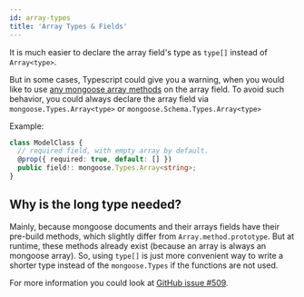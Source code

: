 ```yaml
---
id: array-types
title: 'Array Types & Fields'
---
```


It is much easier to declare the array field's type as `type[]` instead of `Array<type>`.

But in some cases, Typescript could give you a warning, when you would like to use [any mongoose array methods](https://mongoosejs.com/docs/api/array.html) on the array field.
To avoid such behavior, you could always declare the array field via `mongoose.Types.Array<type>` or `mongoose.Schema.Types.Array<type>`

Example:

```ts
class ModelClass {
  // required field, with empty array by default.
  @prop({ required: true, default: [] })
  public field!: mongoose.Types.Array<string>;
}
```

## Why is the long type needed?

Mainly, because mongoose documents and their arrays fields have their pre-build methods, which slightly differ from `Array.method.prototype`. But at runtime, these methods already exist (because an array is always an mongoose array). So, using `type[]` is just more convenient way to write a shorter type instead of the `mongoose.Types` if the functions are not used. 

For more information you could look at [GitHub issue #509](https://github.com/typegoose/typegoose/issues/509).
